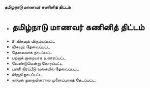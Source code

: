 **தமிழ்நாடு மாணவர் கணினித் திட்டம்**
- # தமிழ்நாடு மாணவர் கணினித் திட்டம்
- a. மிகவும் விரும்பப்பட்ட
- மிகவும் தேவைப்பட்ட
- தேவையாக நாடப்பட்ட
- பற்றாக் குறையாக உணரப்பட்ட
- வேண்டுமென்று கோரப்பட்ட
- பணி நிரப்பீடு   வகையில் தேவைப்பட்ட
- மிகுதி நாடப்பட்ட
- காவல் துறையினரால் முனைப்பாகத் தேடப்பட்ட.

